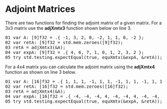 # Adjoint Matrices

There are two functions for finding the adjoint matrix of a given matrix.
For a 3x3 matrix use the <b>adjXmtx3</b> function shown below on line 3.

<!-- //"XMTX: adjXmtx3 test" -->
<pre>
01 var A: [9]f32 = .{ -1, 3, 2, 0, -2, 1, 1, 0, -2 };
02 var retA: [9]f32 = std.mem.zeroes([9]f32);
03 retA = adjXmtx3(&A);
04 var expA: [9]f32 = .{ 4, 6, 7, 1, 0, 1, 2, 3, 2 };
05 try std.testing.expectEqual(true, equXmtx(&expA, &retA));
</pre>

For a 4x4 matrix you can calculate the adjoint matrix using the <b>adjXmtx4</b> function as shown on line 3 below.

<!-- //"XMTX: adjXmtx4 test" -->
<pre>
01 var A: [16]f32 = .{ 1, 1, 1, -1, 1, 1, -1, 1, 1, -1, 1, 1, -1, 1, 1, 1 };
02 var retA: [16]f32 = std.mem.zeroes([16]f32);
03 retA = adjXmtx4(&A);
04 var expA: [16]f32 = .{ -4, -4, -4, 4, -4, -4, 4, -4, -4, 4, -4, -4, 4, -4, -4, -4 };
05 try std.testing.expectEqual(true, equXmtx(&expA, &retA));
</pre>